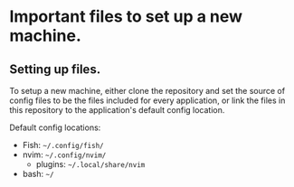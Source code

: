 # Important files to set up a new machine. 

## Setting up files.
To setup a new machine, either clone the repository and set the source of config
files to be the files included for every application, or link the files in this
repository to the application's default config location.

Default config locations:
- Fish: `~/.config/fish/`
- nvim: `~/.config/nvim/`
  - plugins: `~/.local/share/nvim`
- bash: `~/`


